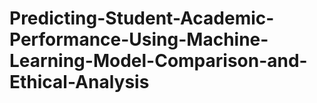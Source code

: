 # Predicting-Student-Academic-Performance-Using-Machine-Learning-Model-Comparison-and-Ethical-Analysis